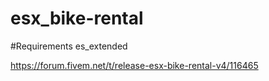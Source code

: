 # esx_bike-rental

#Requirements
es_extended


https://forum.fivem.net/t/release-esx-bike-rental-v4/116465

